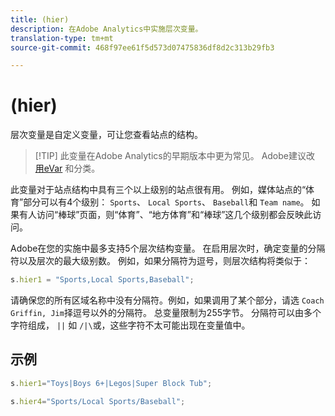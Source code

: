 ```yaml
---
title: (hier)
description: 在Adobe Analytics中实施层次变量。
translation-type: tm+mt
source-git-commit: 468f97ee61f5d573d07475836df8d2c313b29fb3

---
```



# (hier)

层次变量是自定义变量，可让您查看站点的结构。

> [!TIP] 此变量在Adobe Analytics的早期版本中更为常见。 Adobe建议改 [用eVar](evar.md) 和分类。

此变量对于站点结构中具有三个以上级别的站点很有用。 例如，媒体站点的“体育”部分可以有4个级别： `Sports`、 `Local Sports`、 `Baseball`和 `Team name`。 如果有人访问“棒球”页面，则“体育”、“地方体育”和“棒球”这几个级别都会反映此访问。

Adobe在您的实施中最多支持5个层次结构变量。 在启用层次时，确定变量的分隔符以及层次的最大级别数。 例如，如果分隔符为逗号，则层次结构将类似于：

```js
s.hier1 = "Sports,Local Sports,Baseball";
```

请确保您的所有区域名称中没有分隔符。例如，如果调用了某个部分，请选 `Coach Griffin, Jim`择逗号以外的分隔符。 总变量限制为255字节。 分隔符可以由多个字符组成， `||` 如 `/|\`或，这些字符不太可能出现在变量值中。

## 示例

```js
s.hier1="Toys|Boys 6+|Legos|Super Block Tub";
```

```js
s.hier4="Sports/Local Sports/Baseball";
```
